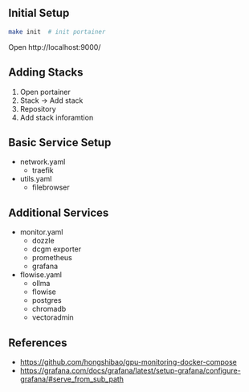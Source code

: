 ## Initial Setup
```bash
make init  # init portainer
```

Open http://localhost:9000/

## Adding Stacks
1. Open portainer
2. Stack -> Add stack
3. Repository
4. Add stack inforamtion

## Basic Service Setup
- network.yaml
    - traefik
- utils.yaml
    - filebrowser

## Additional Services
- monitor.yaml
    - dozzle
    - dcgm exporter
    - prometheus
    - grafana
- flowise.yaml
    - ollma
    - flowise
    - postgres
    - chromadb
    - vectoradmin

## References
- https://github.com/hongshibao/gpu-monitoring-docker-compose
- https://grafana.com/docs/grafana/latest/setup-grafana/configure-grafana/#serve_from_sub_path
